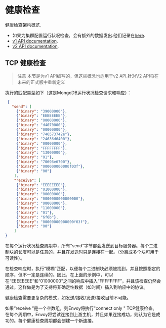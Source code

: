 # 健康检查
健康检查[架构概览](../../intro/arch_overview/health_checking.md#arch-overview-health-checking).

- 如果为集群配置运行状况检查，会有额外的数据发出.他们记录在[here](cluster_stats.md#config-cluster-manager-cluster-stats).
- [v1 API documentation](../../api-v1/cluster_manager/cluster_hc.md#config-cluster-manager-cluster-hc-v1).
- [v2 API documentation](../../api-v2/api/v2/core/health_check.proto.md#envoy-api-msg-core-healthcheck).

## TCP 健康检查
> 注意
本节是为v1 API编写的，但这些概念也适用于v2 API.针对V2 API将在未来的正式版中重新定义

执行的匹配类型如下（这是MongoDB运行状况检查请求和响应）：
```json
 {
   "send": [
     {"binary": "39000000"},
     {"binary": "EEEEEEEE"},
     {"binary": "00000000"},
     {"binary": "d4070000"},
     {"binary": "00000000"},
     {"binary": "746573742e"},
     {"binary": "24636d6400"},
     {"binary": "00000000"},
     {"binary": "FFFFFFFF"},
     {"binary": "13000000"},
     {"binary": "01"},
     {"binary": "70696e6700"},
     {"binary": "000000000000f03f"},
     {"binary": "00"}
    ],
    "receive": [
     {"binary": "EEEEEEEE"},
     {"binary": "01000000"},
     {"binary": "00000000"},
     {"binary": "0000000000000000"},
     {"binary": "00000000"},
     {"binary": "11000000"},
     {"binary": "01"},
     {"binary": "6f6b"},
     {"binary": "00000000000000f03f"},
     {"binary": "00"}
    ]
}
```
在每个运行状况检查周期中，所有"send"字节都会发送到目标服务器。每个二进制块的长度可以是任意的，并且在发送时只是连接在一起。（分离成多个块可用于可读性）。

在检查响应时，执行“模糊”匹配，以便每个二进制块必须被找到，并且按照指定的顺序，但不一定是连续的。因此，在上面的示例中，可以在“EEEEEEEE”和“01000000”之间的响应中插入“FFFFFFFF”，并且该检查仍然会通过。这样做是为了支持将非确定性数据（如时间）插入到响应中的协议。

健康检查需要更复杂的模式，如发送/接收/发送/接收目前不可能。

如果“receive ”是一个空数组，则Envoy将执行"connect only " TCP健康检查。在每个周期中，Envoy将尝试连接到上游主机，并且如果连接成功，则认为它是成功的。每个健康检查周期都会创建一个新连接。
